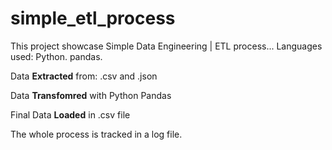 # simple_etl_process
This project showcase Simple Data Engineering | ETL process...
Languages used:
Python.
pandas.

Data **Extracted** from:
.csv and .json

Data **Transfomred** with Python Pandas 

Final Data **Loaded**  in .csv file

The whole process is tracked in a log file.
